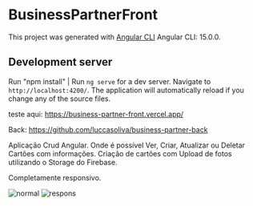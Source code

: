 # BusinessPartnerFront

This project was generated with [Angular CLI](https://github.com/angular/angular-cli) Angular CLI: 15.0.0.

## Development server
Run "npm install" |
Run `ng serve` for a dev server. Navigate to `http://localhost:4200/`. The application will automatically reload if you change any of the source files.

teste aqui: https://business-partner-front.vercel.app/

Back: https://github.com/luccasoliva/business-partner-back

Aplicação Crud Angular. Onde é possível Ver, Criar, Atualizar ou Deletar Cartões com informações.
Criação de cartões com Upload de fotos utilizando o Storage do Firebase.

Completamente responsivo.


![normal](https://user-images.githubusercontent.com/58635996/205195166-a79c67f2-f8af-43a0-80a2-585893bd2171.PNG)
![respons](https://user-images.githubusercontent.com/58635996/205195171-3baf747a-5994-494d-b69c-0f31df971c0a.PNG)
